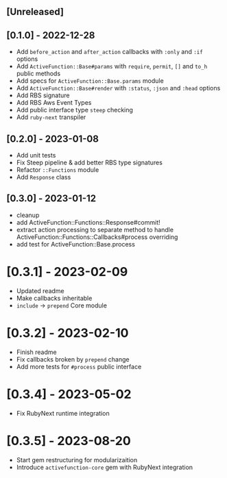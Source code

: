## [Unreleased]

## [0.1.0] - 2022-12-28

- Add `before_action` and `after_action` callbacks with `:only` and `:if` options
- Add `ActiveFunction::Base#params` with `require`, `permit`, `[]` and `to_h` public methods
- Add specs for `ActiveFunction::Base.params` module
- Add `ActiveFunction::Base#render` with `:status`, `:json` and `:head` options
- Add RBS signature
- Add RBS Aws Event Types
- Add public interface type `steep` checking
- Add `ruby-next` transpiler

## [0.2.0] - 2023-01-08

- Add unit tests
- Fix Steep pipeline & add better RBS type signatures 
- Refactor `::Functions` module
- Add `Response` class

## [0.3.0] - 2023-01-12

- cleanup
- add ActiveFunction::Functions::Response#commit!
- extract action processing to separate method to handle ActiveFunction::Functions::Callbacks#process overriding
- add test for ActiveFunction::Base.process


# [0.3.1] - 2023-02-09

- Updated readme
- Make callbacks inheritable
- `include` -> `prepend` Core module

# [0.3.2] - 2023-02-10

- Finish readme
- Fix callbacks broken by `prepend` change
- Add more tests for `#process` public interface

# [0.3.4] - 2023-05-02

- Fix RubyNext runtime integration

# [0.3.5] - 2023-08-20

- Start gem restructuring for modularizaition
- Introduce `activefunction-core` gem with RubyNext integration
 